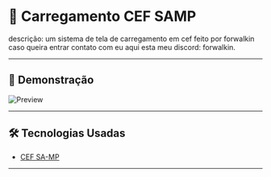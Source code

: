 # 📌 Carregamento CEF SAMP

descrição:
um sistema de tela de carregamento em cef feito por forwalkin
caso queira entrar contato com eu aqui esta meu discord: forwalkin.

---

## 🚀 Demonstração

![Preview](image.png)

---
## 🛠️ Tecnologias Usadas

- [CEF SA-MP](https://github.com/Pycckue-Bnepeg/samp-cef)
---
